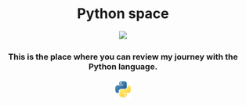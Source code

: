 <h1 align="center">Python space</h1>

<p align="center">
  <img src="https://media.giphy.com/media/coxQHKASG60HrHtvkt/giphy.gif" width="65%" style="max-width: 480px;" frameBorder="0" class="giphy-embed" allowFullScreen></img>
</p>

<h3 align="center">This is the place where you can review my journey with the Python language.</h3>

<p align="center"> <a target="_blank" rel="noreferrer"> <img src="https://raw.githubusercontent.com/devicons/devicon/master/icons/python/python-original.svg" alt="python" width="40" height="40"/> </a> </p>
